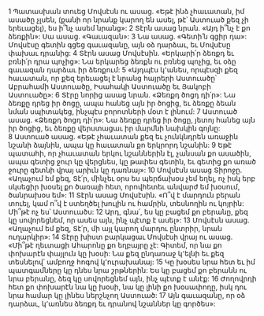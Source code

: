 1 Պատասխան տուեց Մովսէսն ու ասաց. «Եթէ ինձ չհաւատան, իմ ասածը չլսեն, (քանի որ նրանք կարող են ասել, թէ՝ Աստուած քեզ չի երեւացել), ես ի՞նչ ասեմ նրանց»: 2 Տէրն ասաց նրան. «Այդ ի՞նչ է քո ձեռքին»: Սա ասաց. «Գաւազան»: 3 Նա ասաց. «Գետի՛ն գցիր դա»: Մովսէսը գետին գցեց գաւազանը, այն օձ դարձաւ, եւ Մովսէսը փախաւ դրանից: 4 Տէրն ասաց Մովսէսին. «Երկարի՛ր ձեռքդ եւ բռնի՛ր դրա պոչից»: Նա երկարեց ձեռքն ու բռնեց պոչից, եւ օձը գաւազան դարձաւ իր ձեռքում: 5 «Այդպէս կ՚անես, որպէսզի քեզ հաւատան, որ քեզ երեւացել է նրանց հայրերի Աստուածը՝ Աբրահամի Աստուածը, Իսահակի Աստուածը եւ Յակոբի Աստուածը»:
6 Տէրը նորից ասաց նրան. «Ձեռքդ ծոցդ դի՛ր»: Նա ձեռքը դրեց իր ծոցը, ապա հանեց այն իր ծոցից, եւ ձեռքը ձեան նման սպիտակեց, ինչպէս բորոտների մօտ է լինում: 7 Աստուած ասաց. «Ձեռքդ ծոցդ դի՛ր»: Նա ձեռքը դրեց իր ծոցը, յետոյ հանեց այն իր ծոցից, եւ ձեռքը վերստացաւ իր մարմնի նախկին գոյնը: 8 Աստուած ասաց. «Եթէ չհաւատան քեզ եւ չունկնդրեն առաջին նշանի ձայնին, ապա կը հաւատան քո երկրորդ նշանին: 9 Եթէ պատահի, որ չհաւատան երկու նշաններին էլ, չանսան քո ասածին, ապա գետից ջուր կը վերցնես, կը թափես գետին, եւ գետից քո առած ջուրը գետնի վրայ արիւն կը դառնայ»:
10 Մովսէսն ասաց Տիրոջը. «Աղաչում եմ քեզ, Տէ՛ր, մինչեւ օրս ես պերճախօս չեմ եղել, ոչ իսկ երբ սկսեցիր խօսել քո ծառայի հետ, որովհետեւ անվարժ եմ խօսում, ծանրախօս եմ»: 11 Տէրն ասաց Մովսէսին. «Ո՞վ է մարդուն բերան տուել, կամ ո՞վ է ստեղծել խուլին ու համրին, տեսնողին ու կոյրին: Մի՞թէ ոչ ես՝ Աստուածս: 12 Արդ, գնա՛, ես կը բացեմ քո բերանը, քեզ կը սովորեցնեմ, որ ասես այն, ինչ պէտք է ասել»: 13 Մովսէսն ասաց. «Աղաչում եմ քեզ, Տէ՛ր, մի այլ կարող մարդու ընտրիր, նրան ուղարկիր»: 14 Տէրը խիստ բարկացաւ Մովսէսի վրայ ու ասաց. «Մի՞թէ ղեւտացի Ահարոնը քո եղբայրը չէ: Գիտեմ, որ նա քո փոխարէն փայլուն կը խօսի: Նա քեզ ընդառաջ կ՚ելնի եւ քեզ տեսնելով՝ ամբողջ հոգով կ՚ուրախանայ: 15 Կը խօսես նրա հետ եւ իմ պատգամները կը դնես նրա շրթներին: Ես կը բացեմ քո բերանն ու նրա բերանը, ձեզ կը սովորեցնեմ այն, ինչ պէտք է անէք: 16 Ժողովրդի հետ քո փոխարէն նա կը խօսի, նա կը լինի քո խօսափողը, իսկ դու նրա համար կը լինես ներշնչող Աստուած: 17 Այն գաւազանը, որ օձ դարձաւ, կ՚առնես ձեռքդ եւ դրանով նշաններ կը գործես»:
